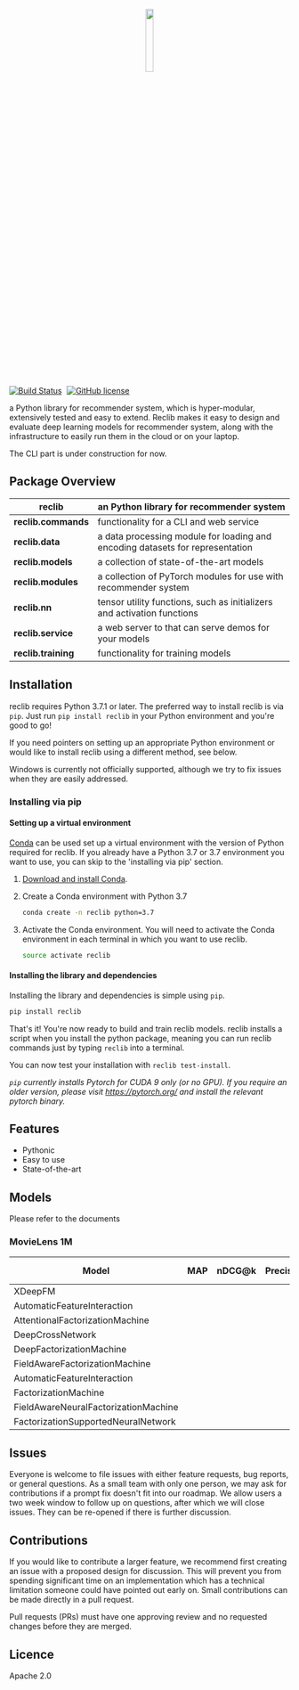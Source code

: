<p align="center"><img width="17%" src="docs/RecLib.png" /></p>


[![Build Status](https://dev.azure.com/tingkaizhang/reclib/_apis/build/status/tingkai-zhang.reclib?branchName=master)](https://dev.azure.com/tingkaizhang/reclib/_build/latest?definitionId=1&branchName=master)
<a style="margin: 0 5px" href="https://opensource.org/licenses/MIT"><img src="https://img.shields.io/github/license/tingkai-zhang/reclib" alt="GitHub license"></a>

a Python library for recommender system, which is hyper-modular, extensively tested and easy to extend.
Reclib makes it easy to design and evaluate deep learning models for recommender system, along with the infrastructure to easily run them in the cloud or on your laptop.


The CLI part is under construction for now.


## Package Overview
| **reclib** | an Python library for recommender system |
| --- | --- |
| **reclib.commands** | functionality for a CLI and web service |
| **reclib.data** | a data processing module for loading and encoding datasets for representation |
| **reclib.models** | a collection of state-of-the-art models |
| **reclib.modules** | a collection of PyTorch modules for use with recommender system |
| **reclib.nn** | tensor utility functions, such as initializers and activation functions |
| **reclib.service** | a web server to that can serve demos for your models |
| **reclib.training** | functionality for training models |


## Installation

reclib requires Python 3.7.1 or later. The preferred way to install reclib is via `pip`.  Just run `pip install reclib` in your Python environment and you're good to go!

If you need pointers on setting up an appropriate Python environment or would like to install reclib using a different method, see below.

Windows is currently not officially supported, although we try to fix issues when they are easily addressed.

### Installing via pip

#### Setting up a virtual environment

[Conda](https://conda.io/) can be used set up a virtual environment with the
version of Python required for reclib.  If you already have a Python 3.7 or 3.7
environment you want to use, you can skip to the 'installing via pip' section.

1.  [Download and install Conda](https://conda.io/projects/conda/en/latest/user-guide/install/index.html).

2.  Create a Conda environment with Python 3.7

    ```bash
    conda create -n reclib python=3.7
    ```

3.  Activate the Conda environment. You will need to activate the Conda environment in each terminal in which you want to use reclib.

    ```bash
    source activate reclib
    ```

#### Installing the library and dependencies

Installing the library and dependencies is simple using `pip`.

   ```bash
   pip install reclib
   ```

That's it! You're now ready to build and train reclib models.
reclib installs a script when you install the python package, meaning you can run reclib commands just by typing `reclib` into a terminal.

You can now test your installation with `reclib test-install`.

_`pip` currently installs Pytorch for CUDA 9 only (or no GPU). If you require an older version,
please visit https://pytorch.org/ and install the relevant pytorch binary._

## Features

- Pythonic
- Easy to use
- State-of-the-art


## Models

Please refer to the documents

### MovieLens 1M

| Model | MAP | nDCG@k | Precision@k | Recall@k | RMSE | MAE | R<sup>2</sup> | Auc | Explained Variance | 
| --- | --- | --- | --- | --- | --- | --- | --- | --- |--- | 
| XDeepFM |   |   |   |   |  |    |   | 0.800158 |   | 
| AutomaticFeatureInteraction |   |   |   |   |  |    |   |  0.7928 |   | 
| AttentionalFactorizationMachine |   |   |   |   |  |    |   |  0.77824 |   | 
| DeepCrossNetwork |   |   |   |   |  |    |   |  0.7928 |   | 
| DeepFactorizationMachine |   |   |   |   |  |    |   |  0.7928 |   | 
| FieldAwareFactorizationMachine |   |   |   |   |  |    |   |  0.7928 |   | 
| AutomaticFeatureInteraction |   |   |   |   |  |    |   |  0.7928 |   | 
| FactorizationMachine |   |   |   |   |  |    |   |  0.7928 |   | 
| FieldAwareNeuralFactorizationMachine |   |   |   |   |  |    |   |  0.7928 |   | 
| FactorizationSupportedNeuralNetwork |   |   |   |   |  |    |   |  0.7928 |   | 





## Issues
Everyone is welcome to file issues with either feature requests, bug reports, or general questions. As a small team with only one person, we may ask for contributions if a prompt fix doesn't fit into our roadmap. We allow users a two week window to follow up on questions, after which we will close issues. They can be re-opened if there is further discussion.

## Contributions
If you would like to contribute a larger feature, we recommend first creating an issue with a proposed design for discussion. This will prevent you from spending significant time on an implementation which has a technical limitation someone could have pointed out early on. Small contributions can be made directly in a pull request.

Pull requests (PRs) must have one approving review and no requested changes before they are merged. 

## Licence
Apache 2.0 

